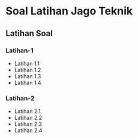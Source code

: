 # Soal Latihan Jago Teknik

## Latihan Soal

### Latihan-1
* Latihan 1.1
* Latihan 1.2
* Latihan 1.3
* Latihan 1.4

### Latihan-2
* Latihan 2.1
* Latihan 2.2
* Latihan 2.3
* Latihan 2.4